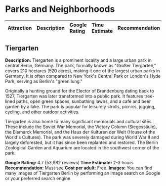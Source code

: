 # Parks and Neighborhoods
| Attraction | Description | Google Rating | Time Estimate | Recommendation |
| :--- | :--- | :--- | :--- | :--- |
## Tiergarten
**Description:**
Tiergarten is a prominent locality and a large urban park in central Berlin, Germany. The park, formally known as "Großer Tiergarten," covers 210 hectares (520 acres), making it one of the largest urban parks in Germany. It is often compared to New York's Central Park or London's Hyde Park, serving as Berlin's "green lung."

Originally a hunting ground for the Elector of Brandenburg dating back to 1527, Tiergarten was later transformed into a public park. It features tree-lined paths, open green spaces, sunbathing lawns, and a café and beer garden by a lake. The park is popular for leisurely strolls, picnics, jogging, cycling, and other outdoor activities.

Tiergarten is also home to many significant memorials and cultural sites. These include the Soviet War Memorial, the Victory Column (Siegessäule), the Bismarck Memorial, and the Haus der Kulturen der Welt (House of the World's Cultures). The park was severely damaged during World War II and largely deforested, but it has since been replanted and restored. The Berlin Zoological Garden and Aquarium are located in the southwest corner of the park.

**Google Rating:** 4.7 (53,982 reviews)
**Time Estimate:** 2-3 hours
**Recommendation:** Must see
**Cost per adult:** Free.
**Images:** You can find many images of Tiergarten Berlin by performing an image search on Google or your preferred search engine.